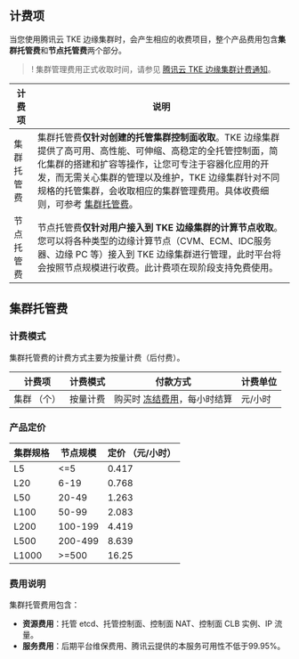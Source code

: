 ## 计费项
当您使用腾讯云 TKE 边缘集群时，会产生相应的收费项目，整个产品费用包含**集群托管费**和**节点托管费**两个部分。

>! 集群管理费用正式收取时间，请参见 [腾讯云 TKE 边缘集群计费通知](https://cloud.tencent.com/document/product/457/78349)。


| 计费项 | 说明 | 
|---------|---------|
| 集群托管费 | 集群托管费**仅针对创建的托管集群控制面收取**。TKE 边缘集群提供了高可用、高性能、可伸缩、高稳定的全托管控制面，简化集群的搭建和扩容等操作，让您可专注于容器化应用的开发，而无需关心集群的管理以及维护，TKE 边缘集群针对不同规格的托管集群，会收取相应的集群管理费用。具体收费细则，可参考 [集群托管费](#cluster)。|
| 节点托管费 | 节点托管费**仅针对用户接入到 TKE 边缘集群的计算节点收取**。您可以将各种类型的边缘计算节点（CVM、ECM、IDC服务器、边缘 PC 等）接入到 TKE 边缘集群进行管理，此时平台将会按照节点规模进行收费。此计费项在现阶段支持免费使用。 |



[](id:cluster)
## 集群托管费 
 
### 计费模式
集群托管费的计费方式主要为按量计费（后付费）。

| 计费项    | 计费模式 | 付款方式                                                     | 计费单位 |
| --------- | -------- | ------------------------------------------------------------ | -------- |
| 集群 （个） | 按量计费 | 购买时 [冻结费用](https://cloud.tencent.com/document/product/555/12039)，每小时结算 | 元/小时  |


### 产品定价[](id:price)

| **集群规格** | **节点规模** | **定价 （元/小时）** |
| ---------------- | -------------- | -------------- |
| L5                | <=5	             |0.417     |
| L20               | 6-19	           |0.768     |
| L50               | 20-49	           |1.263     |
| L100              | 50-99	           |2.083     |
| L200              | 100-199	         |4.419     |
| L500              | 200-499	         |8.639     |
| L1000             | >=500	           |16.25     |

### 费用说明
集群托管费用包含：
- **资源费用**：托管 etcd、托管控制面、控制面 NAT、控制面 CLB 实例、IP 流量。
- **服务费用**：后期平台维保费用、腾讯云提供的本服务可用性不低于99.95%。


